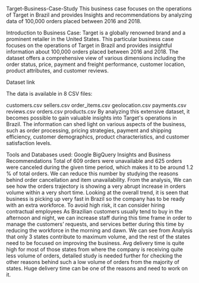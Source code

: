 Target-Business-Case-Study
This business case focuses on the operations of Target in Brazil and provides Insights and recommendations by analyzing data of 100,000 orders placed between 2016 and 2018.

Introduction to Business Case:
Target is a globally renowned brand and a prominent retailer in the United States. This particular business case focuses on the operations of Target in Brazil and provides insightful information about 100,000 orders placed between 2016 and 2018. The dataset offers a comprehensive view of various dimensions including the order status, price, payment and freight performance, customer location, product attributes, and customer reviews.

Dataset link

The data is available in 8 CSV files:

customers.csv
sellers.csv
order_items.csv
geolocation.csv
payments.csv
reviews.csv
orders.csv
products.csv
By analyzing this extensive dataset, it becomes possible to gain valuable insights into Target's operations in Brazil. The information can shed light on various aspects of the business, such as order processing, pricing strategies, payment and shipping efficiency, customer demographics, product characteristics, and customer satisfaction levels.

Tools and Databases used:
Google BigQuery
Insights and Business Recommendations
Total of 609 orders were unavailable and 625 orders were canceled during the given time period, which makes it to be around 1.2 % of total orders. We can reduce this number by studying the reasons behind order cancellation and item unavailability.
From the analysis, We can see how the orders trajectory is showing a very abrupt increase in orders volume within a very short time. Looking at the overall trend, it is seen that business is picking up very fast in Brazil so the company has to be ready with an extra workforce. To avoid high risk, it can consider hiring contractual employees
As Brazilian customers usually tend to buy in the afternoon and night, we can increase staff during this time frame in order to manage the customers’ requests, and services better during this time by reducing the workforce in the morning and dawn.
We can see from Analysis that only 3 states contribute to maximum volume, and the rest of the states need to be focused on improving the business.
Avg delivery time is quite high for most of those states from where the company is receiving quite less volume of orders, detailed study is needed further for checking the other reasons behind such a low volume of orders from the majority of states. Huge delivery time can be one of the reasons and need to work on it.
